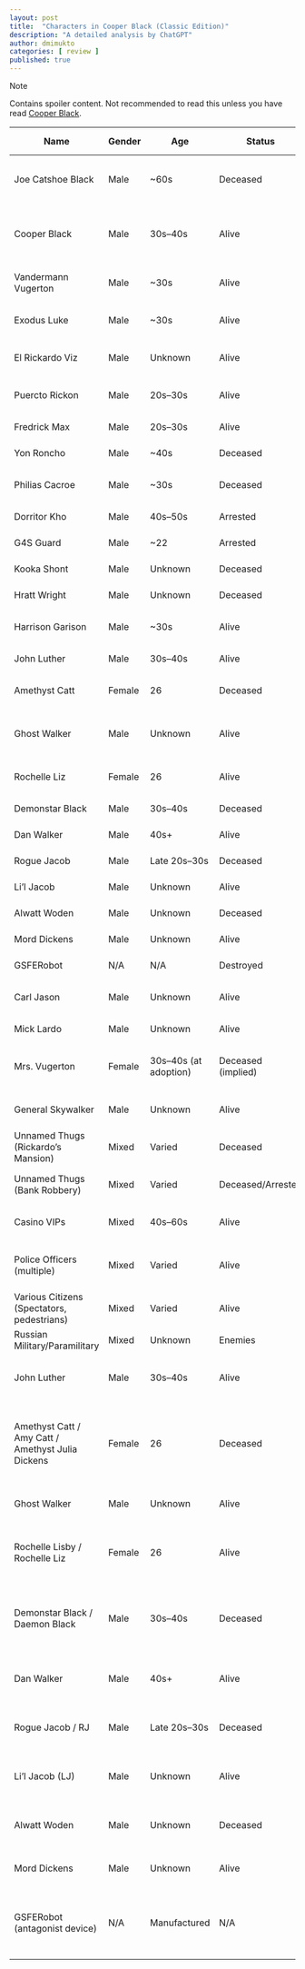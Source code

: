 ```yaml
---
layout: post
title:  "Characters in Cooper Black (Classic Edition)"
description: "A detailed analysis by ChatGPT"
author: dmimukto
categories: [ review ]
published: true
---
```


> [!NOTE]
> Contains spoiler content. Not recommended to read this unless you have read [Cooper Black](https://g.co/kgs/G1JzLKH). 

| Name | Gender | Age | Status | Role/Occupation | Personality Traits | Appearance | Weapons Used | Relationships | Notable Details |
|---|---|---|---|---|---|---|---|---|---|
| Joe Catshoe Black | Male | ~60s | Deceased | Cowboy, survivor | Stoic, paranoid, nostalgic, stubborn | Blonde beard, injured | M1014 shotgun | Uncle of Cooper Black | Lived in desert post-invasion |
| Cooper Black | Male | 30s–40s | Alive | Anti-hero, bounty hunter | Ruthless, cunning, vengeful | Cowboy outfit, black hat | Colt .45, SMGs, Magnum 44.8, Gatling gun | Nephew of Joe Catshoe | Seeks revenge |
| Vandermann Vugerton | Male | ~30s | Alive | U.S. Marine | Loyal, brave, reserved | Military gear | M4A1, Socom 16 | Adopted by Mrs. Vugerton | Acrobatic, born in subway |
| Exodus Luke | Male | ~30s | Alive | Driver, billionaire | Shifty, humorous, deceptive | Avalon haircut, glasses | Various guns | Ally of Cooper | Casino owner, ex-arms dealer |
| El Rickardo Viz | Male | Unknown | Alive | Gun dealer | Aggressive, secretive | Mansion owner | M4 carbines (goons) | Debtor to Cooper | Ambushed by Cooper’s crew |
| Puercto Rickon | Male | 20s–30s | Alive | NATO Soldier | Unemotional, mission-focused | Military | Socom 16 | With Fredrick Max | Reports to Gen. Skywalker |
| Fredrick Max | Male | 20s–30s | Alive | NATO Soldier | Stoic, professional | Military | Socom 16 | With Puercto | Same mission |
| Yon Roncho | Male | ~40s | Deceased | Car dealer | Panicked, cowardly | Gray hair | None | Debtor to Cooper | Died falling off cliff |
| Philias Cacroe | Male | ~30s | Deceased | Gymnast gangster | Sneaky, flexible, dangerous | Lean, fast | Shotgun, Colt .45 | Debtor to Cooper | Killed during raid |
| Dorritor Kho | Male | 40s–50s | Arrested | Robbery leader | Boastful, violent | Huge, bearded | BFG10K, MP5k | Leader of robbers | Defeated at bank heist |
| G4S Guard | Male | ~22 | Arrested | Security | Greedy | Uniformed | 9mm | Bribed by Cooper | Tried to escape |
| Kooka Shont | Male | Unknown | Deceased | Factory worker | Loyal | Unknown | Fists | Vs. Exos | Killed by Luke |
| Hratt Wright | Male | Unknown | Deceased | Gun supplier | Unknown | Unknown | Unknown | Boss of Kooka | Killed in heist |
| Harrison Garison | Male | ~30s | Alive | MBC/MIW Agent | Tactical, emotional | Baby-faced | 9mm, AEK-971 | Close to Amy | Haunted by past, Amy's death |
| John Luther | Male | 30s–40s | Alive | Agent | Muscular, loyal | Rasta style | Various firearms | Friend of Harrison | Goes on operations |
| Amethyst Catt | Female | 26 | Deceased | Superpowered vigilante | Strong, emotional | Silver-blonde, velvet | Whips, MP7 | Sister of Mord, lover of Harrison | Injected with serum |
| Ghost Walker | Male | Unknown | Alive | Villain | Power-hungry, military-minded | Unknown | Command-based | Boss of Rochelle | Wants to nuke NYC |
| Rochelle Liz | Female | 26 | Alive | Ghost Walker’s assistant | Conflicted, clever | Red hair, glasses | Computer terminal | Amy’s doppelganger | Code entry: ALTANOR, etc. |
| Demonstar Black | Male | 30s–40s | Deceased | Brother of Cooper | Tragic, protective | Unknown | Unknown | Amy’s lover | Killed by Harrison |
| Dan Walker | Male | 40s+ | Alive | Commander | Strategic | Military gear | Rifles, RPGs | Leads RJ, Cooper | Assaults fortress |
| Rogue Jacob | Male | Late 20s–30s | Deceased | Soldier | Brave | Unknown | M416, grenades | Friend of Cooper | Killed in mission |
| Li’l Jacob | Male | Unknown | Alive | Soldier | Silent | Unknown | Guns | Friend of RJ | Fights with Cooper |
| Alwatt Woden | Male | Unknown | Deceased | Scientist | Brilliant | Unknown | None | Created GSFER | Killed by accident |
| Mord Dickens | Male | Unknown | Alive | Crime boss | Mysterious | Unknown | Unknown | Brother of Amy | Leads dock operations |
| GSFERobot | N/A | N/A | Destroyed | Weapon | AI-controlled | Titanium body | Lasers, missiles | Created by Woden | Nearly kills many |
| Carl Jason | Male | Unknown | Alive | City Dogs | Wounded, brave | Heavily bandaged | Unknown | With RJ, LJ | Wounded in SATAN mission |
| Mick Lardo | Male | Unknown | Alive | Thug | Greedy | Unknown | Unknown | Debtor to Cooper | Owes money |
| Mrs. Vugerton | Female | 30s–40s (at adoption) | Deceased (implied) | Adoptive mother | Grateful, emotional | Unknown | None | Adopted Vandy | Gave up smoking for a month for Vandy |
| General Skywalker | Male | Unknown | Alive | Military General | Unknown | Unknown | None directly | Commands Puercto & Max | Receives reports about mission |
| Unnamed Thugs (Rickardo’s Mansion) | Mixed | Varied | Deceased | Gunmen | Aggressive | Unknown | Various firearms | Work for Viz | Ambushed by Cooper’s team |
| Unnamed Thugs (Bank Robbery) | Mixed | Varied | Deceased/Arrested | Robbers | Violent, chaotic | Masked | MP5ks | Led by Kho | Tried robbing gold vault in CFB |
| Casino VIPs | Mixed | 40s–60s | Alive | Wealthy elites | Snobbish, confused | Suits | None | N/A | Fled during Cooper’s shootout |
| Police Officers (multiple) | Mixed | Varied | Alive | Law enforcement | Brave, reactive | Uniformed | Standard issue | Neutral | Interacted during bank heist and chase |
| Various Citizens (Spectators, pedestrians) | Mixed | Varied | Alive | Civilians | Passive, curious | N/A | None | N/A | Watched firefights and chaos unfold |
| Russian Military/Paramilitary | Mixed | Unknown | Enemies | Invaders | Ruthless, organized | Military | Planes, bombs | Enemies of U.S. |  |
| John Luther | Male | 30s–40s | Alive | Gunman, informant | Muscular, sarcastic, loyal, skilled | African-American, Rasta style, 6-pack abs | Handguns, general firearms | Friend of Harrison | Known for stealth missions |
| Amethyst Catt / Amy Catt / Amethyst Julia Dickens | Female | 26 | Deceased | Superpowered vigilante | Strong, emotional, quick-reflexed | Silver-blonde hair, purple/white velvet, chic glasses | Whips, MP7 SMG | Sister of Mord Dickens, lover/friend of Harrison | Injected with serum by Symbiocyte, can lift 10-tonne trucks, dies saving Daemon |
| Ghost Walker | Male | Unknown | Alive | Villain, rogue scientist | Power-driven, cruel, militaristic | Unknown | None seen, commands troops | Superior to Rochelle | Seeks to plant nukes in New York |
| Rochelle Lisby / Rochelle Liz | Female | 26 | Alive | Assistant to Ghost Walker | Conflicted, clever, dual-minded | Red sideswept hair, white velvet outfit, chic glasses | Keyboard (tech ops), nukes | Doppelganger of Amy | Authenticates nuke codes: ALTANOR, BETAPHYL, DELTALOL |
| Demonstar Black / Daemon Black | Male | 30s–40s | Deceased | Brother of Cooper | Tragic, injured, sympathetic | Unknown (possibly similar to Cooper) | Unknown | Lover of Amy, brother of Cooper | Killed by Harrison in rage after Amy dies protecting him |
| Dan Walker | Male | 40s+ | Alive | Military squad leader | Strategic, commanding, realistic | Wears military gear | Assault rifles, RPG coordination | Commands Cooper, Rogue Jacob | Leads operations at Zhigansk fortress |
| Rogue Jacob / RJ | Male | Late 20s–30s | Deceased | Soldier, friend of Cooper | Brave, determined | Possibly scarred, battle-hardened | M416, grenades | Friend of Cooper | Killed by MG fire during fortress assault |
| Li’l Jacob (LJ) | Male | Unknown | Alive | Soldier | Quiet, effective, subordinate | Unknown | Gun user, stealth | Teammate of RJ | Helps capture Dorritor Kho later |
| Alwatt Woden | Male | Unknown | Deceased | Scientist, creator of GSFER | Brilliant, neutral | Unknown | None | Opposed Ghost Walker | Built GSFER; killed by Harrison accidentally |
| Mord Dickens | Male | Unknown | Alive | Crime lord, Amy’s brother | Mysterious, powerful, feared | Unknown | Unknown | Brother of Amethyst Catt | Commands thugs at the docks |
| GSFERobot (antagonist device) | N/A | Manufactured | N/A | Robotic weapon | Lethal, AI-controlled | Titanium-alloyed, laser eyes | Lasers, missiles | Created by Alwatt Woden | Appears multiple times, nearly destroys Harrison & NY Hotel |
